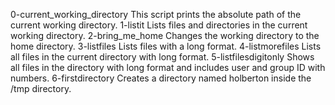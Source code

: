 0-current_working_directory  This script prints the absolute path of the current working directory.
1-listit  Lists files and directories in the current working directory.
2-bring_me_home Changes the working directory to the home directory.
3-listfiles Lists files with a long format.
4-listmorefiles Lists all files in the current directory with long format.
5-listfilesdigitonly Shows all files in the directory with long format and includes user and group ID with numbers.
6-firstdirectory Creates a directory named holberton inside the /tmp directory.